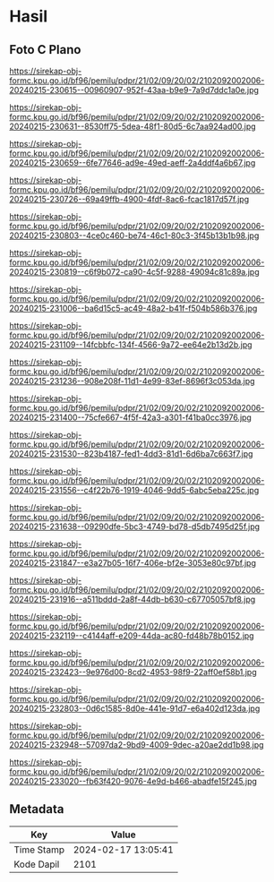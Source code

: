 # Hasil

## Foto C Plano

https://sirekap-obj-formc.kpu.go.id/bf96/pemilu/pdpr/21/02/09/20/02/2102092002006-20240215-230615--00960907-952f-43aa-b9e9-7a9d7ddc1a0e.jpg

https://sirekap-obj-formc.kpu.go.id/bf96/pemilu/pdpr/21/02/09/20/02/2102092002006-20240215-230631--8530ff75-5dea-48f1-80d5-6c7aa924ad00.jpg

https://sirekap-obj-formc.kpu.go.id/bf96/pemilu/pdpr/21/02/09/20/02/2102092002006-20240215-230659--6fe77646-ad9e-49ed-aeff-2a4ddf4a6b67.jpg

https://sirekap-obj-formc.kpu.go.id/bf96/pemilu/pdpr/21/02/09/20/02/2102092002006-20240215-230726--69a49ffb-4900-4fdf-8ac6-fcac1817d57f.jpg

https://sirekap-obj-formc.kpu.go.id/bf96/pemilu/pdpr/21/02/09/20/02/2102092002006-20240215-230803--4ce0c460-be74-46c1-80c3-3f45b13b1b98.jpg

https://sirekap-obj-formc.kpu.go.id/bf96/pemilu/pdpr/21/02/09/20/02/2102092002006-20240215-230819--c6f9b072-ca90-4c5f-9288-49094c81c89a.jpg

https://sirekap-obj-formc.kpu.go.id/bf96/pemilu/pdpr/21/02/09/20/02/2102092002006-20240215-231006--ba6d15c5-ac49-48a2-b41f-f504b586b376.jpg

https://sirekap-obj-formc.kpu.go.id/bf96/pemilu/pdpr/21/02/09/20/02/2102092002006-20240215-231109--14fcbbfc-134f-4566-9a72-ee64e2b13d2b.jpg

https://sirekap-obj-formc.kpu.go.id/bf96/pemilu/pdpr/21/02/09/20/02/2102092002006-20240215-231236--908e208f-11d1-4e99-83ef-8696f3c053da.jpg

https://sirekap-obj-formc.kpu.go.id/bf96/pemilu/pdpr/21/02/09/20/02/2102092002006-20240215-231400--75cfe667-4f5f-42a3-a301-f41ba0cc3976.jpg

https://sirekap-obj-formc.kpu.go.id/bf96/pemilu/pdpr/21/02/09/20/02/2102092002006-20240215-231530--823b4187-fed1-4dd3-81d1-6d6ba7c663f7.jpg

https://sirekap-obj-formc.kpu.go.id/bf96/pemilu/pdpr/21/02/09/20/02/2102092002006-20240215-231556--c4f22b76-1919-4046-9dd5-6abc5eba225c.jpg

https://sirekap-obj-formc.kpu.go.id/bf96/pemilu/pdpr/21/02/09/20/02/2102092002006-20240215-231638--09290dfe-5bc3-4749-bd78-d5db7495d25f.jpg

https://sirekap-obj-formc.kpu.go.id/bf96/pemilu/pdpr/21/02/09/20/02/2102092002006-20240215-231847--e3a27b05-16f7-406e-bf2e-3053e80c97bf.jpg

https://sirekap-obj-formc.kpu.go.id/bf96/pemilu/pdpr/21/02/09/20/02/2102092002006-20240215-231916--a511bddd-2a8f-44db-b630-c67705057bf8.jpg

https://sirekap-obj-formc.kpu.go.id/bf96/pemilu/pdpr/21/02/09/20/02/2102092002006-20240215-232119--c4144aff-e209-44da-ac80-fd48b78b0152.jpg

https://sirekap-obj-formc.kpu.go.id/bf96/pemilu/pdpr/21/02/09/20/02/2102092002006-20240215-232423--9e976d00-8cd2-4953-98f9-22aff0ef58b1.jpg

https://sirekap-obj-formc.kpu.go.id/bf96/pemilu/pdpr/21/02/09/20/02/2102092002006-20240215-232803--0d6c1585-8d0e-441e-91d7-e6a402d123da.jpg

https://sirekap-obj-formc.kpu.go.id/bf96/pemilu/pdpr/21/02/09/20/02/2102092002006-20240215-232948--57097da2-9bd9-4009-9dec-a20ae2dd1b98.jpg

https://sirekap-obj-formc.kpu.go.id/bf96/pemilu/pdpr/21/02/09/20/02/2102092002006-20240215-233020--fb63f420-9076-4e9d-b466-abadfe15f245.jpg


## Metadata

| Key        | Value               |
| ---------- | ------------------- |
| Time Stamp | 2024-02-17 13:05:41 |
| Kode Dapil | 2101                |



